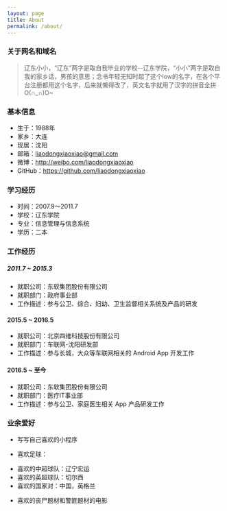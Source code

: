 ```yaml
---
layout: page
title: About
permalink: /about/
---
```

### 关于网名和域名
> 辽东小小，“辽东”两字是取自我毕业的学校--辽东学院，“小小”两字是取自我的家乡话，男孩的意思；念书年轻无知时起了这个low的名字，在各个平台注册都用这个名字，后来就懒得改了，英文名字就用了汉字的拼音全拼 O(∩_∩)O~

### 基本信息
* 生于：1988年
* 家乡：大连
* 现居：沈阳
* 邮箱：liaodongxiaoxiao@gmail.com
* 微博：http://weibo.com/liaodongxiaoxiao
* GitHub：https://github.com/liaodongxiaoxiao
    
### 学习经历
 
* 时间：2007.9～2011.7 
* 学校：辽东学院
* 专业：信息管理与信息系统
* 学历：二本

### 工作经历

##### 2011.7 ~ 2015.3
* 就职公司：东软集团股份有限公司
* 就职部门：政府事业部
* 工作描述：参与公卫、综合、妇幼、卫生监督相关系统及产品的研发

#### 2015.5 ~ 2016.5
* 就职公司：北京四维科技股份有限公司
* 就职部门：车联网-沈阳研发部
* 工作描述：参与长城，大众等车联网相关的 Android App 开发工作

#### 2016.5 ~ 至今
* 就职公司：东软集团股份有限公司
* 就职部门：医疗IT事业部
* 工作描述：参与公卫、家庭医生相关 App 产品研发工作

### 业余爱好
+ 写写自己喜欢的小程序
- 喜欢足球：
+ 喜欢的中超球队：辽宁宏运
+ 喜欢的英超球队：切尔西
+ 喜欢的国家对：中国，英格兰
- 喜欢的丧尸题材和警匪题材的电影

